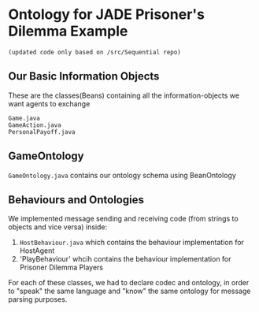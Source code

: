 
# Ontology for JADE Prisoner's Dilemma Example 
`(updated code only based on /src/Sequential repo)`

## Our Basic Information Objects
These are the classes(Beans) containing all the information-objects we want agents to exchange
```
Game.java
GameAction.java
PersonalPayoff.java
```
## GameOntology
`GameOntology.java` contains our ontology schema using BeanOntology

## Behaviours and Ontologies
We implemented message sending and receiving code (from strings to objects and vice versa) inside:
1. `HostBehaviour.java` which contains the behaviour implementation for HostAgent
2. 'PlayBehaviour'  whcih contains the behaviour implementation for Prisoner Dilemma Players

For each of these classes, we had to declare codec and ontology, in order to "speak" the same language and "know" the same ontology for message parsing purposes.
